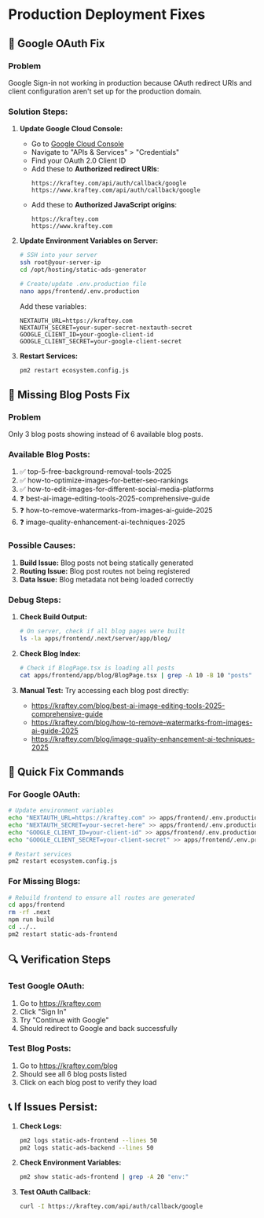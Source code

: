 # Production Deployment Fixes

## 🔐 Google OAuth Fix

### Problem
Google Sign-in not working in production because OAuth redirect URIs and client configuration aren't set up for the production domain.

### Solution Steps:

1. **Update Google Cloud Console:**
   - Go to [Google Cloud Console](https://console.cloud.google.com/)
   - Navigate to "APIs & Services" > "Credentials"
   - Find your OAuth 2.0 Client ID
   - Add these to **Authorized redirect URIs**:
     ```
     https://kraftey.com/api/auth/callback/google
     https://www.kraftey.com/api/auth/callback/google
     ```
   - Add these to **Authorized JavaScript origins**:
     ```
     https://kraftey.com
     https://www.kraftey.com
     ```

2. **Update Environment Variables on Server:**
   ```bash
   # SSH into your server
   ssh root@your-server-ip
   cd /opt/hosting/static-ads-generator
   
   # Create/update .env.production file
   nano apps/frontend/.env.production
   ```
   
   Add these variables:
   ```env
   NEXTAUTH_URL=https://kraftey.com
   NEXTAUTH_SECRET=your-super-secret-nextauth-secret
   GOOGLE_CLIENT_ID=your-google-client-id
   GOOGLE_CLIENT_SECRET=your-google-client-secret
   ```

3. **Restart Services:**
   ```bash
   pm2 restart ecosystem.config.js
   ```

## 📝 Missing Blog Posts Fix

### Problem
Only 3 blog posts showing instead of 6 available blog posts.

### Available Blog Posts:
1. ✅ top-5-free-background-removal-tools-2025
2. ✅ how-to-optimize-images-for-better-seo-rankings  
3. ✅ how-to-edit-images-for-different-social-media-platforms
4. ❓ best-ai-image-editing-tools-2025-comprehensive-guide
5. ❓ how-to-remove-watermarks-from-images-ai-guide-2025
6. ❓ image-quality-enhancement-ai-techniques-2025

### Possible Causes:
1. **Build Issue:** Blog posts not being statically generated
2. **Routing Issue:** Blog post routes not being registered
3. **Data Issue:** Blog metadata not being loaded correctly

### Debug Steps:
1. **Check Build Output:**
   ```bash
   # On server, check if all blog pages were built
   ls -la apps/frontend/.next/server/app/blog/
   ```

2. **Check Blog Index:**
   ```bash
   # Check if BlogPage.tsx is loading all posts
   cat apps/frontend/app/blog/BlogPage.tsx | grep -A 10 -B 10 "posts"
   ```

3. **Manual Test:**
   Try accessing each blog post directly:
   - https://kraftey.com/blog/best-ai-image-editing-tools-2025-comprehensive-guide
   - https://kraftey.com/blog/how-to-remove-watermarks-from-images-ai-guide-2025
   - https://kraftey.com/blog/image-quality-enhancement-ai-techniques-2025

## 🚀 Quick Fix Commands

### For Google OAuth:
```bash
# Update environment variables
echo "NEXTAUTH_URL=https://kraftey.com" >> apps/frontend/.env.production
echo "NEXTAUTH_SECRET=your-secret-here" >> apps/frontend/.env.production
echo "GOOGLE_CLIENT_ID=your-client-id" >> apps/frontend/.env.production
echo "GOOGLE_CLIENT_SECRET=your-client-secret" >> apps/frontend/.env.production

# Restart services
pm2 restart ecosystem.config.js
```

### For Missing Blogs:
```bash
# Rebuild frontend to ensure all routes are generated
cd apps/frontend
rm -rf .next
npm run build
cd ../..
pm2 restart static-ads-frontend
```

## 🔍 Verification Steps

### Test Google OAuth:
1. Go to https://kraftey.com
2. Click "Sign In"
3. Try "Continue with Google"
4. Should redirect to Google and back successfully

### Test Blog Posts:
1. Go to https://kraftey.com/blog
2. Should see all 6 blog posts listed
3. Click on each blog post to verify they load

## 📞 If Issues Persist:

1. **Check Logs:**
   ```bash
   pm2 logs static-ads-frontend --lines 50
   pm2 logs static-ads-backend --lines 50
   ```

2. **Check Environment Variables:**
   ```bash
   pm2 show static-ads-frontend | grep -A 20 "env:"
   ```

3. **Test OAuth Callback:**
   ```bash
   curl -I https://kraftey.com/api/auth/callback/google
   ```
